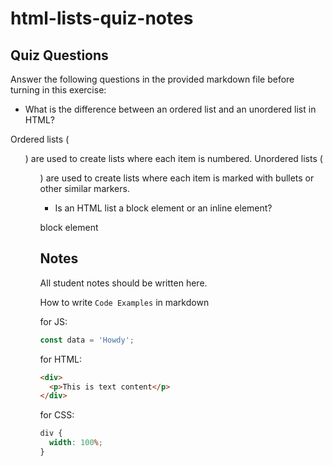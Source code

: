 # html-lists-quiz-notes

## Quiz Questions

Answer the following questions in the provided markdown file before turning in this exercise:

- What is the difference between an ordered list and an unordered list in HTML?

Ordered lists (<ol>) are used to create lists where each item is numbered. Unordered lists (<ul>) are used to create lists where each item is marked with bullets or other similar markers.

- Is an HTML list a block element or an inline element?

block element

## Notes

All student notes should be written here.

How to write `Code Examples` in markdown

for JS:

```javascript
const data = 'Howdy';
```

for HTML:

```html
<div>
  <p>This is text content</p>
</div>
```

for CSS:

```css
div {
  width: 100%;
}
```
